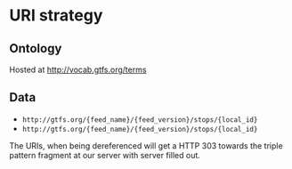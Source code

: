 # URI strategy

## Ontology

Hosted at http://vocab.gtfs.org/terms

## Data

 * `http://gtfs.org/{feed_name}/{feed_version}/stops/{local_id}`
 * `http://gtfs.org/{feed_name}/{feed_version}/stops/{local_id}`

 The URIs, when being dereferenced will get a HTTP 303 towards the triple pattern fragment at our server with server filled out.

